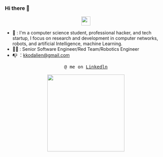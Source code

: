 ### Hi there 👋

<p align="center">
  <samp>
    <img src="https://user-images.githubusercontent.com/5679180/79618120-0daffb80-80be-11ea-819e-d2b0fa904d07.gif" width="28px">
  </samp>
</p>

- 🚨 : I'm a computer science student, professional hacker, and tech startup, I focus on research and development in computer networks, robots, and artificial Intelligence, machine Learning.
- 👨‍💻 : Senior Software Engineer/Red Team/Robotics Engineer
- 📭 ：kkodalien@gmail.com

<p align="center">
  <samp>
    @ me on <a href="https://www.linkedin.com/in/%E9%91%AB-%E7%AC%A6-05429722b/">Linkedln</a><br><br>
    <img src="https://i.imgur.com/kdKhgx6.gif" width="240px" align="center">
  </samp>
</p>
